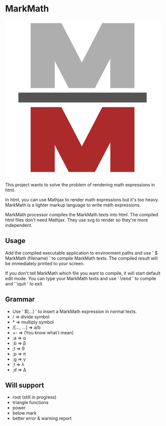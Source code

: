 # MarkMath

![](icon/MarkMathIcon.jpeg)

This project wants to solve the problem of rendering math expressions in html.

In html, you can use Mathjax to render math expressions but it's too heavy. MarkMath is a lighter markup language to write math expressions.

MarkMath processor compiles the MarkMath texts into html. The compiled html files don't need Mathjax. They use svg to render so they're more independent.

## Usage

Add the compiled executable application to environment paths and use ' $ MarkMath (filename) ' to compile MarkMath texts. The compiled result will be immediately printed to your screen.

If you don't tell MarkMath which file you want to compile, it will start default edit mode. You can type your MarkMath texts and use ' \rend ' to compile and ' \quit ' to exit.

## Grammar

* Use ' $[...] ' to insert a  MarkMath expression in normal texts.
* / => divide symbol
* \* => multiply symbol
* /[..., ...] => a/b
* +- => (You know what I mean)
* ;a => α
* ;b => β
* ;t => θ
* ;p => π
* ;g => γ
* ;l => λ
* ;d => Δ

## Will support

* root (still in progress)
* triangle functions
* power
* below mark
* better error & warning report
